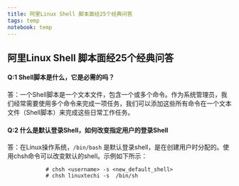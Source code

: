 ```yaml
---
title: 阿里Linux Shell 脚本面经25个经典问答
tags: temp
notebook: temp
---
```

## 阿里Linux Shell 脚本面经25个经典问答 
#### Q:1 Shell脚本是什么，它是必需的吗？ 
答：一个Shell脚本是一个文本文件，包含一个或多个命令。作为系统管理员，我们经常需要使用多个命令来完成一项任务，我们可以添加这些所有命令在一个文本文件（Shell脚本）来完成这些日常工作任务。 
#### Q:2 什么是默认登录Shell，如何改变指定用户的登录Shell 
答：在Linux操作系统，`/bin/bash` 是默认登录shell，是在创建用户时分配的。使用chsh命令可以改变默认的shell。示例如下所示：
``` Shell Script
            # chsh <username> -s <new_default_shell>
            # chsh linuxtechi -s  /bin/sh            
```
